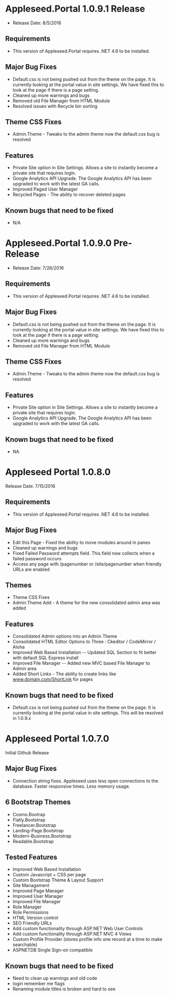 # Appleseed.Portal 1.0.9.1 Release
- Release Date: 8/5/2016

## Requirements
- This version of Appleseed.Portal requires .NET 4.6 to be installed.

## Major Bug Fixes
- Default.css is not being pushed out from the theme on the page. It is currently looking at the portal value in site settings.  We have fixed this to look at the page if there is a page setting.
- Cleaned up more warnings and bugs
- Removed old File Manager from HTML Module
- Resolved issues with Recycle bin sorting

## Theme CSS Fixes
- Admin.Theme - Tweaks to the admin theme now the default.css bug is resolved

## Features
- Private Site option in Site Settings.  Allows a site to instantly become a private site that requires login.
- Google Analytics API Upgrade.  The Google Analytics API has been upgraded to work with the latest GA calls.
- Improved Paged User Manager 
- Recycled Pages - The ability to recover deleted pages

## Known bugs that need to be fixed
- N/A


# Appleseed.Portal 1.0.9.0 Pre-Release
- Release Date: 7/26/2016

## Requirements
- This version of Appleseed.Portal requires .NET 4.6 to be installed.

## Major Bug Fixes
- Default.css is not being pushed out from the theme on the page. It is currently looking at the portal value in site settings.  We have fixed this to look at the page if there is a page setting.
- Cleaned up more warnings and bugs
- Removed old File Manager from HTML Module

## Theme CSS Fixes
- Admin.Theme - Tweaks to the admin theme now the default.css bug is resolved

## Features
- Private Site option in Site Settings.  Allows a site to instantly become a private site that requires login.
- Google Analytics API Upgrade.  The Google Analytics API has been upgraded to work with the latest GA calls.

## Known bugs that need to be fixed
- NA

# Appleseed Portal 1.0.8.0

Release Date: 7/15/2016

## Requirements
- This version of Appleseed.Portal requires .NET 4.6 to be installed.

## Major Bug Fixes
- Edit this Page - Fixed the ability to move modules around in panes
- Cleaned up warnings and bugs
- Fixed Failed Password attempts field.  This field now collects when a failed password occurs
- Access any page with /pagenumber or /site/pagenumber when friendly URLs are enabled

## Themes
- Theme CSS Fixes
- Admin.Theme Add - A theme for the new consolidated admin area was added

## Features
- Consolidated Admin options into an Admin Theme
- Consolidated HTML Editor Options to Three : Ckeditor / CodeMirror / Aloha
- Improved Web Based Installation -- Updated SQL Section to fit better with default SQL Express install
- Improved File Manager  -- Added new MVC based File Manager to Admin area
- Added Short Links -  The ability to create links like www.domain.com/ShortLink for pages

## Known bugs that need to be fixed
- Default.css is not being pushed out from the theme on the page.  It is currently looking at the portal value in site settings.  This will be resolved in 1.0.9.x


# Appleseed Portal 1.0.7.0

Initial Github Release 

## Major Bug Fixes 
 - Connection string fixes.  Appleseed uses less open connections to the database.  Faster responsive times.  Less memory usage.

## 6 Bootstrap Themes
 - Cosmo.Bootrap 
 - Flatly.Bootstrap
 - Freelancer.Bootstrap 
 - Landing-Page.Bootstrap 
 - Modern-Business.Bootstrap 
 - Readable.Bootstrap
 
## Tested Features
 - Improved Web Based Installation
 - Custom Javascript + CSS per page
 - Custom Bootstrap Theme & Layout Support
 - Site Management
 - Improved Page Manager
 - Improved User Manager
 - Improved File Manager 
 - Role Manager
 - Role Permissions
 - HTML Version control
 - SEO Friendly URLs
 - Add custom functionality through ASP.NET Web User Controls
 - Add custom functionality through ASP.NET MVC 4 Views
 - Custom Profile Provider (stores profile info one record at a time to make searchable)
 - ASPNETDB Single Sign-on compatible 
 
## Known bugs that need to be fixed
 - Need to clean up warnings and old code
 - login remember me flags
 - Renaming module titles is broken and hard to see
